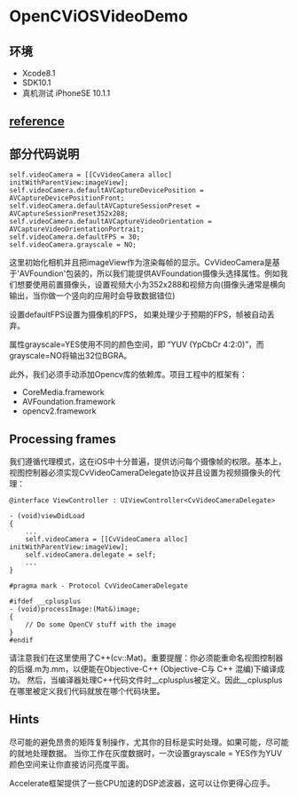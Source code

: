 # OpenCViOSVideoDemo

## 环境
- Xcode8.1
- SDK10.1
- 真机测试 iPhoneSE 10.1.1

## [reference](http://www.swarthmore.edu/NatSci/mzucker1/opencv-2.4.10-docs/doc/tutorials/ios/video_processing/video_processing.html#opencviosvideoprocessing)


## 部分代码说明
```
self.videoCamera = [[CvVideoCamera alloc] initWithParentView:imageView];
self.videoCamera.defaultAVCaptureDevicePosition = AVCaptureDevicePositionFront;
self.videoCamera.defaultAVCaptureSessionPreset = AVCaptureSessionPreset352x288;
self.videoCamera.defaultAVCaptureVideoOrientation = AVCaptureVideoOrientationPortrait;
self.videoCamera.defaultFPS = 30;
self.videoCamera.grayscale = NO;
```
这里初始化相机并且把imageView作为渲染每帧的显示。CvVideoCamera是基于'AVFoundion'包装的，所以我们能提供AVFoundation摄像头选择属性。例如我们想要使用前置摄像头，设置视频大小为352x288和视频方向(摄像头通常是横向输出，当你做一个竖向的应用时会导致数据错位)

设置defaultFPS设置为摄像机的FPS， 如果处理少于预期的FPS，帧被自动丢弃。

属性grayscale=YES使用不同的颜色空间，即 “YUV (YpCbCr 4:2:0)”，而grayscale=NO将输出32位BGRA。

此外，我们必须手动添加Opencv库的依赖库。项目工程中的框架有：

- CoreMedia.framework
- AVFoundation.framework
- opencv2.framework

## Processing frames
我们遵循代理模式，这在iOS中十分普遍，提供访问每个摄像帧的权限。基本上， 视图控制器必须实现CvVideoCameraDelegate协议并且设置为视频摄像头的代理：

```
@interface ViewController : UIViewController<CvVideoCameraDelegate>
```
```
- (void)viewDidLoad
{
    ...
    self.videoCamera = [[CvVideoCamera alloc] initWithParentView:imageView];
    self.videoCamera.delegate = self;
    ...
}
```
```
#pragma mark - Protocol CvVideoCameraDelegate

#ifdef __cplusplus
- (void)processImage:(Mat&)image;
{
    // Do some OpenCV stuff with the image
}
#endif
```
请注意我们在这里使用了C++(cv::Mat)。重要提醒：你必须能重命名视图控制器的后缀.m为.mm，以便能在Objective-C++ (Objective-C与 C++ 混编)下编译成功。 然后，当编译器处理C++代码文件时__cplusplus被定义。因此__cplusplus在哪里被定义我们代码就放在哪个代码块里。

## Hints
尽可能的避免昂贵的矩阵复制操作，尤其你的目标是实时处理。如果可能，尽可能的就地处理数据。
当你工作在灰度数据时，一次设置grayscale = YES作为YUV颜色空间来让你直接访问亮度平面。

Accelerate框架提供了一些CPU加速的DSP滤波器，这可以让你更得心应手。

